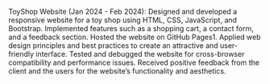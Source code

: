 ToyShop Website (Jan 2024 - Feb 2024): Designed and developed a responsive website for a toy shop using HTML, CSS, JavaScript, and Bootstrap. Implemented features such as a shopping cart, a contact form, and a feedback section. Hosted the website on GitHub Pages1. Applied web design principles and best practices to create an attractive and user-friendly interface. Tested and debugged the website for cross-browser compatibility and performance issues. Received positive feedback from the client and the users for the website’s functionality and aesthetics.
